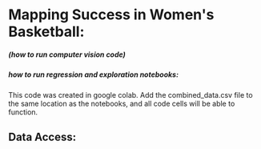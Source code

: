 # Mapping Success in Women's Basketball: 
##### (how to run computer vision code)

##### how to run regression and exploration notebooks:
This code was created in google colab. Add the combined_data.csv file to the same location as the notebooks, and all code cells will be able to function. 

## Data Access:
